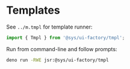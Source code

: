 # Templates

See `../m.tmpl` for template runner:
```ts
import { Tmpl } from '@sys/ui-factory/tmpl';
```

Run from command-line and follow prompts:
```bash
deno run -RWE jsr:@sys/ui-factory/tmpl
```
